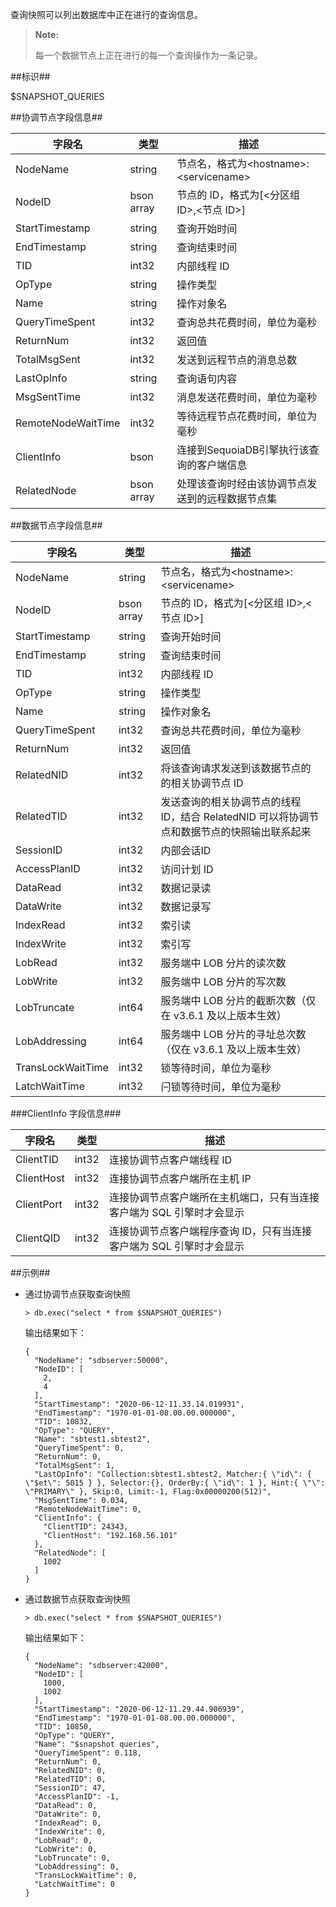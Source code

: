 
查询快照可以列出数据库中正在进行的查询信息。

>**Note:**
>
> 每一个数据节点上正在进行的每一个查询操作为一条记录。

##标识##

$SNAPSHOT_QUERIES

##协调节点字段信息##

| 字段名                 | 类型     | 描述                                            |
| ---------------------- | -------- | ----------------------------------------------- |
| NodeName               | string   | 节点名，格式为\<hostname\>:\<servicename\>      |
| NodeID                 | bson array | 节点的 ID，格式为[<分区组 ID>,<节点 ID>]      |
| StartTimestamp         | string   | 查询开始时间                                    |
| EndTimestamp           | string   | 查询结束时间                                    |
| TID                    | int32    | 内部线程 ID                                     |
| OpType                 | string   | 操作类型                                        |
| Name                   | string   | 操作对象名                                      |
| QueryTimeSpent         | int32    | 查询总共花费时间，单位为毫秒                    |
| ReturnNum              | int32    | 返回值                                          |
| TotalMsgSent           | int32    | 发送到远程节点的消息总数                        |
| LastOpInfo             | string   | 查询语句内容                                    |
| MsgSentTime            | int32    | 消息发送花费时间，单位为毫秒                    |
| RemoteNodeWaitTime     | int32    | 等待远程节点花费时间，单位为毫秒                |
| ClientInfo             | bson     | 连接到SequoiaDB引擎执行该查询的客户端信息       |
| RelatedNode            | bson array | 处理该查询时经由该协调节点发送到的远程数据节点集|

##数据节点字段信息##

| 字段名                 | 类型     | 描述                                                                                     |
| ---------------------- | -------- | ---------------------------------------------------------------------------------------- |
| NodeName               | string   | 节点名，格式为\<hostname\>:\<servicename\>                                               |
| NodeID                 | bson array | 节点的 ID，格式为[<分区组 ID>,<节点 ID>]                                               |
| StartTimestamp         | string   | 查询开始时间                                                                             |
| EndTimestamp           | string   | 查询结束时间                                                                             |
| TID                    | int32    | 内部线程 ID                                                                              |
| OpType                 | string   | 操作类型                                                                                 |
| Name                   | string   | 操作对象名                                                                               |
| QueryTimeSpent         | int32    | 查询总共花费时间，单位为毫秒                                                             |
| ReturnNum              | int32    | 返回值                                                                                   |
| RelatedNID             | int32    | 将该查询请求发送到该数据节点的的相关协调节点 ID                                           |
| RelatedTID             | int32    | 发送查询的相关协调节点的线程 ID，结合 RelatedNID 可以将协调节点和数据节点的快照输出联系起来 |
| SessionID              | int32    | 内部会话ID                                                                               |
| AccessPlanID           | int32    | 访问计划 ID                                                                              |
| DataRead               | int32    | 数据记录读                                                                               |
| DataWrite              | int32    | 数据记录写                                                                               |
| IndexRead              | int32    | 索引读                                                                                   |
| IndexWrite             | int32    | 索引写                                                                                   |
| LobRead                | int32    | 服务端中 LOB 分片的读次数 |
| LobWrite               | int32    | 服务端中 LOB 分片的写次数  |
| LobTruncate    | int64     | 服务端中 LOB 分片的截断次数（仅在 v3.6.1 及以上版本生效） |
| LobAddressing     | int64     | 服务端中 LOB 分片的寻址总次数（仅在 v3.6.1 及以上版本生效） |
| TransLockWaitTime      | int32    | 锁等待时间，单位为毫秒                                                                   |
| LatchWaitTime          | int32    | 闩锁等待时间，单位为毫秒                                                                 |

###ClientInfo 字段信息###

| 字段名                 | 类型     | 描述                                                                   |
| ---------------------- | -------- | ---------------------------------------------------------------------- |
| ClientTID              | int32    | 连接协调节点客户端线程 ID                                              |
| ClientHost             | int32    | 连接协调节点客户端所在主机 IP                                          |
| ClientPort             | int32    | 连接协调节点客户端所在主机端口，只有当连接客户端为 SQL 引擎时才会显示  |
| ClientQID              | int32    | 连接协调节点客户端程序查询 ID，只有当连接客户端为 SQL 引擎时才会显示   |

##示例##

- 通过协调节点获取查询快照

    ```lang-javascript
    > db.exec("select * from $SNAPSHOT_QUERIES")
    ```

    输出结果如下：

    ```lang-json
    {
      "NodeName": "sdbserver:50000",
      "NodeID": [
        2,
        4
      ],
      "StartTimestamp": "2020-06-12-11.33.14.019931",
      "EndTimestamp": "1970-01-01-08.00.00.000000",
      "TID": 10832,
      "OpType": "QUERY",
      "Name": "sbtest1.sbtest2",
      "QueryTimeSpent": 0,
      "ReturnNum": 0,
      "TotalMsgSent": 1,
      "LastOpInfo": "Collection:sbtest1.sbtest2, Matcher:{ \"id\": { \"$et\": 5015 } }, Selector:{}, OrderBy:{ \"id\": 1 }, Hint:{ \"\": \"PRIMARY\" }, Skip:0, Limit:-1, Flag:0x00000200(512)",
      "MsgSentTime": 0.034,
      "RemoteNodeWaitTime": 0,
      "ClientInfo": {
        "ClientTID": 24343,
        "ClientHost": "192.168.56.101"
      },
      "RelatedNode": [
        1002
      ]
    }
    ```

- 通过数据节点获取查询快照

    ```lang-javascript
    > db.exec("select * from $SNAPSHOT_QUERIES")
    ```

    输出结果如下：

    ```lang-json
    {
      "NodeName": "sdbserver:42000",
      "NodeID": [
        1000,
        1002
      ],
      "StartTimestamp": "2020-06-12-11.29.44.906939",
      "EndTimestamp": "1970-01-01-08.00.00.000000",
      "TID": 10850,
      "OpType": "QUERY",
      "Name": "$snapshot queries",
      "QueryTimeSpent": 0.118,
      "ReturnNum": 0,
      "RelatedNID": 0,
      "RelatedTID": 0,
      "SessionID": 47,
      "AccessPlanID": -1,
      "DataRead": 0,
      "DataWrite": 0,
      "IndexRead": 0,
      "IndexWrite": 0,
      "LobRead": 0,
      "LobWrite": 0,
      "LobTruncate": 0,
      "LobAddressing": 0,
      "TransLockWaitTime": 0,
      "LatchWaitTime": 0
    }
    ```
